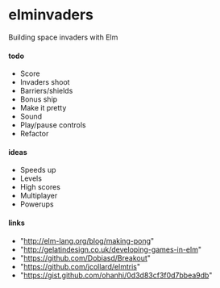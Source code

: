 # elminvaders
Building space invaders with Elm

#### todo

- Score
- Invaders shoot
- Barriers/shields
- Bonus ship
- Make it pretty
- Sound
- Play/pause controls
- Refactor

#### ideas

- Speeds up
- Levels
- High scores
- Multiplayer
- Powerups

#### links

- "http://elm-lang.org/blog/making-pong"
- "http://gelatindesign.co.uk/developing-games-in-elm"
- "https://github.com/Dobiasd/Breakout"
- "https://github.com/jcollard/elmtris"
- "https://gist.github.com/ohanhi/0d3d83cf3f0d7bbea9db"
